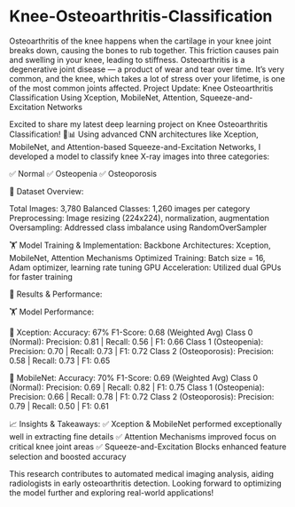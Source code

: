#                                          Knee-Osteoarthritis-Classification

Osteoarthritis of the knee happens when the cartilage in your knee joint breaks down, causing the bones to rub together. This friction causes pain and swelling in your knee, leading to stiffness. Osteoarthritis is a degenerative joint disease — a product of wear and tear over time. It’s very common, and the knee, which takes a lot of stress over your lifetime, is one of the most common joints affected.
Project Update: Knee Osteoarthritis Classification Using Xception, MobileNet, Attention, Squeeze-and-Excitation Networks

Excited to share my latest deep learning project on Knee Osteoarthritis Classification! 🦵📊 Using advanced CNN architectures like Xception, MobileNet, and Attention-based Squeeze-and-Excitation Networks, I developed a model to classify knee X-ray images into three categories:

 ✅ Normal
 ✅ Osteopenia
 ✅ Osteoporosis

📌 Dataset Overview:

Total Images: 3,780
Balanced Classes: 1,260 images per category
Preprocessing: Image resizing (224x224), normalization, augmentation
Oversampling: Addressed class imbalance using RandomOverSampler

🏋️ Model Training & Implementation:
Backbone Architectures: Xception, MobileNet, Attention Mechanisms
Optimized Training: Batch size = 16, Adam optimizer, learning rate tuning
GPU Acceleration: Utilized dual GPUs for faster training

🎯 Results & Performance:

🏋️ Model Performance:

🔹 Xception:
Accuracy: 67%
F1-Score: 0.68 (Weighted Avg)
Class 0 (Normal): Precision: 0.81 | Recall: 0.56 | F1: 0.66
Class 1 (Osteopenia): Precision: 0.70 | Recall: 0.73 | F1: 0.72
Class 2 (Osteoporosis): Precision: 0.58 | Recall: 0.73 | F1: 0.65

🔹 MobileNet:
Accuracy: 70%
F1-Score: 0.69 (Weighted Avg)
Class 0 (Normal): Precision: 0.69 | Recall: 0.82 | F1: 0.75
Class 1 (Osteopenia): Precision: 0.66 | Recall: 0.78 | F1: 0.72
Class 2 (Osteoporosis): Precision: 0.79 | Recall: 0.50 | F1: 0.61

📈 Insights & Takeaways:
 ✅ Xception & MobileNet performed exceptionally well in extracting fine details
 ✅ Attention Mechanisms improved focus on critical knee joint areas
 ✅ Squeeze-and-Excitation Blocks enhanced feature selection and boosted accuracy

This research contributes to automated medical imaging analysis, aiding radiologists in early osteoarthritis detection. Looking forward to optimizing the model further and exploring real-world applications!
